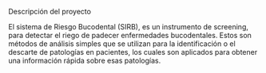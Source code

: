 Descripción del proyecto

El sistema de Riesgo Bucodental (SIRB), es un instrumento de screening, para detectar el riego de padecer enfermedades bucodentales. Estos son métodos de análisis simples que se utilizan para la identificación o el descarte de patologías en pacientes, los cuales son aplicados para obtener una información rápida sobre esas patologías. 
